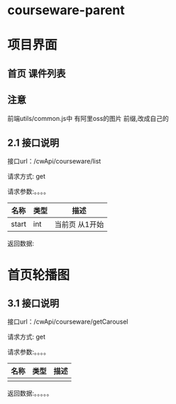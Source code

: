 # courseware-parent
# 项目界面





## 首页 课件列表

## 注意

前端utils/common.js中 有阿里oss的图片 前缀,改成自己的

## 2.1 接口说明

接口url：/cwApi/courseware/list

请求方式: get

请求参数:。。。。

| 名称  | 类型 | 描述           |
| ----- | ---- | -------------- |
| start | int  | 当前页 从1开始 |

返回数据: 

# 首页轮播图

## 3.1 接口说明

接口url：/cwApi/courseware/getCarousel

请求方式: get

请求参数:。。。。

| 名称 | 类型 | 描述 |
| ---- | ---- | ---- |
|      |      |      |

返回数据:。。。。。
